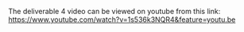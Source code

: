 The deliverable 4 video can be viewed on youtube from this link: https://www.youtube.com/watch?v=1s536k3NQR4&feature=youtu.be
